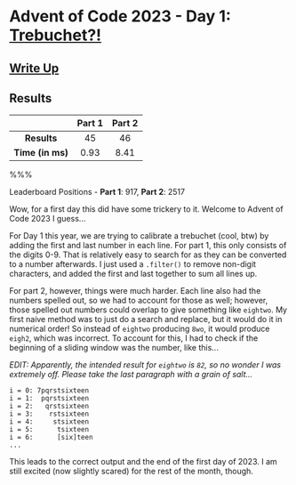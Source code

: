 # Advent of Code 2023 - Day 1: [Trebuchet?!](https://adventofcode.com/2023/day/1)

## [Write Up](https://codingap.github.io/advent-of-code/writeups/2023/day01)
## Results
|| **Part 1** | **Part 2** |
|:--:|:---:|:---:|
| **Results** | 45 | 46 |
| **Time (in ms)** | 0.93 | 8.41 |

%%%

Leaderboard Positions - **Part 1**: 917, **Part 2**: 2517

Wow, for a first day this did have some trickery to it. Welcome to Advent of Code 2023 I guess...

For Day 1 this year, we are trying to calibrate a trebuchet (cool, btw) by adding the first and last number in each line. For part 1, this only consists of the digits 0-9. That is relatively easy to search for as they can be converted to a number afterwards. I just used a `.filter()` to remove non-digit characters, and added the first and last together to sum all lines up.

For part 2, however, things were much harder. Each line also had the numbers spelled out, so we had to account for those as well; however, those spelled out numbers could overlap to give something like `eightwo`. My first naive method was to just do a search and replace, but it would do it in numerical order! So instead of `eightwo` producing `8wo`, it would produce `eigh2`, which was incorrect. To account for this, I had to check if the beginning of a sliding window was the number, like this...

*EDIT: Apparently, the intended result for `eightwo` is `82`, so no wonder I was extremely off. Please take the last paragraph with a grain of salt...*

```
i = 0: 7pqrstsixteen
i = 1:  pqrstsixteen
i = 2:   qrstsixteen
i = 3:    rstsixteen
i = 4:     stsixteen
i = 5:      tsixteen
i = 6:      [six]teen
...
```

This leads to the correct output and the end of the first day of 2023. I am still excited (now slightly scared) for the rest of the month, though.